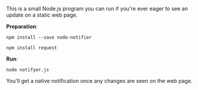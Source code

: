 

This is a small Node.js program you can run if you're ever eager to see an update on a static web page.

**Preparation**: 

`npm install --save node-notifier`

`npm install request`

**Run**:

`node notifyer.js`

You'll get a native notification once any changes are seen on the web page.

